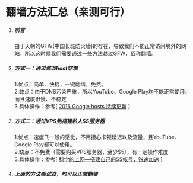 # 翻墙方法汇总（亲测可行）

1. ##### 前言
   由于天朝的GFW(中国长城防火墙)的存在，导致我们不能正常访问境外的网站，所以这时候我们需要通过一些方法越过GFW，俗称翻墙。
2. ##### 方式一：通过修改host穿墙
   1.优点：简单、快捷，一键翻墙，免费。    
   2.缺点：由于DNS污染严重，所以YouTube、Google Play均不能正常使用。而且速度很慢、不稳定    
   3.具体操作：参考[ [2016 Google hosts 持续更新](https://laod.cn/hosts/2016-google-hosts.html) ]  
3. ##### 方式二：通过VPS到搭建私人SS服务器
   1.优点：速度飞一般的感觉，不用担心卡顿延迟以及流量，且YouTube、Google Play都可以使用。    
   2.缺点：不免费（需要购买VPS服务器，至少$5），有一定操作难度  
   3.具体操作：参考[ [科学的上网—搭建自己的SS帐号，锐速加速](http://bbs.feng.com/read-htm-tid-10870139.html?shareForumUrl=1) ]  
4. ##### 上面的方法都试过，均可以正常翻墙
